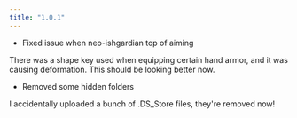 ```yaml
---
title: "1.0.1"
---
```


- Fixed issue when neo-ishgardian top of aiming

There was a shape key used when equipping certain hand armor, and it was causing deformation. This should be looking better now.

- Removed some hidden folders

I accidentally uploaded a bunch of .DS_Store files, they're removed now!
